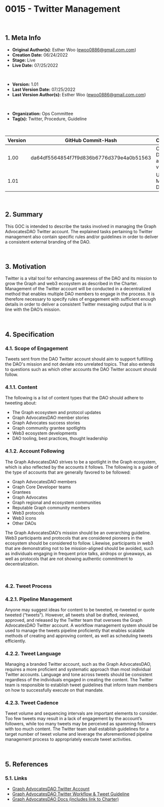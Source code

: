 # 0015 - Twitter Management

<br>

## 1. Meta Info
* **Original Author(s)**: Esther Woo (ewoo0886@gmail.com.com)
* **Creation Date:** 06/24/2022
* **Stage:** Live
* **Live Date:** 07/25/2022

<br>

* **Version:** 1.01
* **Last Version Date:** 07/25/2022
* **Last Version Author(s):** Esther Woo (ewoo0886@gmail.com.com)

<br>

* **Organization:** Ops Committee
* **Tag(s):** Twitter, Procedure, Guideline

<br>

| Version | GitHub Commit-Hash | Comment |
| - | - | - |
| 1.00 | da64df5564854f7f9d836b6776d379e4a0b51563| Current DAO-approved version
1.01 | | Updated Meta Data

<br>

## 2. Summary
This GOC is intended to describe the tasks involved in managing the Graph AdvocatesDAO Twitter account. The explained tasks pertaining to Twitter management also contain specific rules and/or guidelines in order to deliver a consistent external branding of the DAO. 

<br>

## 3. Motivation
Twitter is a vital tool for enhancing awareness of the DAO and its mission to grow the Graph and web3 ecosystem as described in the Charter. Management of the Twitter account will be conducted in a decentralized method that enables multiple DAO members to engage in the process. It is therefore necessary to specify rules of engagement with sufficient enough details in order to deliver a consistent Twitter messaging output that is in line with the DAO’s mission.

<br>

## 4. Specification

### 4.1. Scope of Engagement
Tweets sent from the DAO Twitter account should aim to support fulfilling the DAO's mission and not deviate into unrelated topics. That also extends to questions such as which other accounts the DAO Twitter account should follow. 

### 4.1.1. Content
The following is a list of content types that the DAO should adhere to tweeting about:
* The Graph ecosystem and protocol updates
* Graph AdvocatesDAO member stories
* Graph Advocates success stories
* Graph community grantee spotlights
* Web3 ecosystem developments
* DAO tooling, best practices, thought leadership

### 4.1.2. Account Following
The Graph AdvocatesDAO strives to be a spotlight in the Graph ecosystem, which is also reflected by the accounts it follows. The following is a guide of the type of accounts that are generally favored to be followed:
* Graph AdvocatesDAO members
* Graph Core Developer teams
* Grantees
* Graph Advocates
* Graph regional and ecosystem communities
* Reputable Graph community members
* Web3 protocols
* Web3 icons
* Other DAOs

The Graph AdvocatesDAO’s mission should be an overarching guideline. Web3 participants and protocols that are considered pioneers in the ecosystem should be considered to follow. Likewise, participants in web3 that are demonstrating not to be mission-aligned should be avoided, such as individuals engaging in frequent price talks, airdrops or giveaways, as well as protocols that are not showing authentic commitment to decentralization.

<br>

### 4.2. Tweet Process

### 4.2.1. Pipeline Management
Anyone may suggest ideas for content to be tweeted, re-tweeted or quote tweeted (“tweets”). However, all tweets shall be drafted, reviewed, approved, and released by the Twitter team that oversees the Graph AdvocatesDAO Twitter account. A workflow management system should be used to manage the tweets pipeline proficiently that enables scalable methods of creating and approving content, as well as scheduling tweets efficiently. 

### 4.2.2. Tweet Language
Managing a branded Twitter account, such as the Graph AdvocatesDAO, requires a more proficient and systematic approach than most individual Twitter accounts. Language and tone across tweets should be consistent regardless of the individuals engaged in creating the content. The Twitter team is responsible to establish tweet guidelines that inform team members on how to successfully execute on that mandate.

### 4.2.3. Tweet Cadence
Tweet volume and sequencing intervals are important elements to consider. Too few tweets may result in a lack of engagement by the account’s followers, while too many tweets may be perceived as spamming followers with too much content. The Twitter team shall establish guidelines for a target number of tweet volume and leverage the aforementioned pipeline management process to appropriately execute tweet activities.

<br>

## 5. References

### 5.1. Links
* [Graph AdvocatesDAO Twitter Account](https://twitter.com/GraphAdvocates)
* [Graph AdvocatesDAO Twitter Workflow & Tweet Guideline](https://app.clickup.com/37437860/v/dc/13pgd4-2802/13pgd4-1842)
* [Graph AdvocatesDAO Docs (includes link to Charter)](https://docs.graphadvocates.com/)

